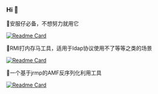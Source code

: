 ### Hi 👋

👋安服仔必备，不想努力就用它

[![Readme Card](https://github-readme-stats.vercel.app/api/pin/?username=novysodope&repo=RWAL-Scan)](https://github.com/novysodope/RWAL-Scan)

👋RMI打内存马工具，适用于ldap协议使用不了等等之类的场景

[![Readme Card](https://github-readme-stats.vercel.app/api/pin/?username=novysodope&repo=RMI-Memory)](https://github.com/novysodope/RMI-Memory)

👋一个基于jrmp的AMF反序列化利用工具

[![Readme Card](https://github-readme-stats.vercel.app/api/pin/?username=novysodope&repo=AMF_JRMP)](https://github.com/novysodope/AMF_JRMP)
